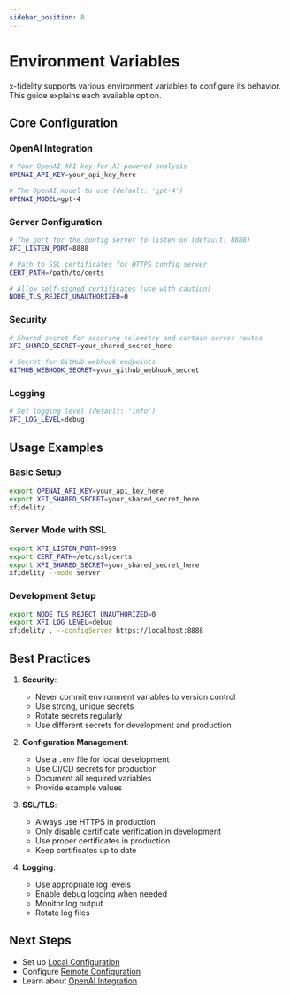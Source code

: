 ```yaml
---
sidebar_position: 8
---
```


# Environment Variables

x-fidelity supports various environment variables to configure its behavior. This guide explains each available option.

## Core Configuration

### OpenAI Integration
```bash
# Your OpenAI API key for AI-powered analysis
OPENAI_API_KEY=your_api_key_here

# The OpenAI model to use (default: 'gpt-4')
OPENAI_MODEL=gpt-4
```

### Server Configuration
```bash
# The port for the config server to listen on (default: 8888)
XFI_LISTEN_PORT=8888

# Path to SSL certificates for HTTPS config server
CERT_PATH=/path/to/certs

# Allow self-signed certificates (use with caution)
NODE_TLS_REJECT_UNAUTHORIZED=0
```

### Security
```bash
# Shared secret for securing telemetry and certain server routes
XFI_SHARED_SECRET=your_shared_secret_here

# Secret for GitHub webhook endpoints
GITHUB_WEBHOOK_SECRET=your_github_webhook_secret
```

### Logging
```bash
# Set logging level (default: 'info')
XFI_LOG_LEVEL=debug
```

## Usage Examples

### Basic Setup
```bash
export OPENAI_API_KEY=your_api_key_here
export XFI_SHARED_SECRET=your_shared_secret_here
xfidelity .
```

### Server Mode with SSL
```bash
export XFI_LISTEN_PORT=9999
export CERT_PATH=/etc/ssl/certs
export XFI_SHARED_SECRET=your_shared_secret_here
xfidelity --mode server
```

### Development Setup
```bash
export NODE_TLS_REJECT_UNAUTHORIZED=0
export XFI_LOG_LEVEL=debug
xfidelity . --configServer https://localhost:8888
```

## Best Practices

1. **Security**:
   - Never commit environment variables to version control
   - Use strong, unique secrets
   - Rotate secrets regularly
   - Use different secrets for development and production

2. **Configuration Management**:
   - Use a `.env` file for local development
   - Use CI/CD secrets for production
   - Document all required variables
   - Provide example values

3. **SSL/TLS**:
   - Always use HTTPS in production
   - Only disable certificate verification in development
   - Use proper certificates in production
   - Keep certificates up to date

4. **Logging**:
   - Use appropriate log levels
   - Enable debug logging when needed
   - Monitor log output
   - Rotate log files

## Next Steps

- Set up [Local Configuration](local-config)
- Configure [Remote Configuration](remote-config)
- Learn about [OpenAI Integration](openai-integration)
